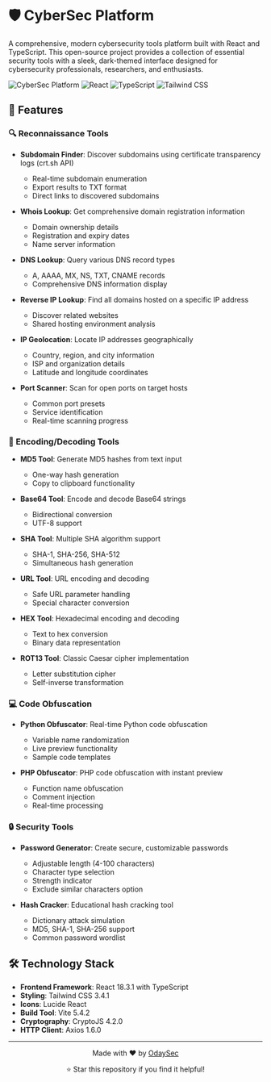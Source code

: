 # 🛡️ CyberSec Platform

A comprehensive, modern cybersecurity tools platform built with React and TypeScript. This open-source project provides a collection of essential security tools with a sleek, dark-themed interface designed for cybersecurity professionals, researchers, and enthusiasts.

![CyberSec Platform](https://img.shields.io/badge/CyberSec-Platform-blue?style=for-the-badge&logo=shield&logoColor=white)
![React](https://img.shields.io/badge/React-18.3.1-61DAFB?style=for-the-badge&logo=react&logoColor=white)
![TypeScript](https://img.shields.io/badge/TypeScript-5.5.3-3178C6?style=for-the-badge&logo=typescript&logoColor=white)
![Tailwind CSS](https://img.shields.io/badge/Tailwind_CSS-3.4.1-38B2AC?style=for-the-badge&logo=tailwind-css&logoColor=white)

## 🚀 Features

### 🔍 Reconnaissance Tools
- **Subdomain Finder**: Discover subdomains using certificate transparency logs (crt.sh API)
  - Real-time subdomain enumeration
  - Export results to TXT format
  - Direct links to discovered subdomains
  
- **Whois Lookup**: Get comprehensive domain registration information
  - Domain ownership details
  - Registration and expiry dates
  - Name server information
  
- **DNS Lookup**: Query various DNS record types
  - A, AAAA, MX, NS, TXT, CNAME records
  - Comprehensive DNS information display
  
- **Reverse IP Lookup**: Find all domains hosted on a specific IP address
  - Discover related websites
  - Shared hosting environment analysis
  
- **IP Geolocation**: Locate IP addresses geographically
  - Country, region, and city information
  - ISP and organization details
  - Latitude and longitude coordinates
  
- **Port Scanner**: Scan for open ports on target hosts
  - Common port presets
  - Service identification
  - Real-time scanning progress

### 🔐 Encoding/Decoding Tools
- **MD5 Tool**: Generate MD5 hashes from text input
  - One-way hash generation
  - Copy to clipboard functionality
  
- **Base64 Tool**: Encode and decode Base64 strings
  - Bidirectional conversion
  - UTF-8 support
  
- **SHA Tool**: Multiple SHA algorithm support
  - SHA-1, SHA-256, SHA-512
  - Simultaneous hash generation
  
- **URL Tool**: URL encoding and decoding
  - Safe URL parameter handling
  - Special character conversion
  
- **HEX Tool**: Hexadecimal encoding and decoding
  - Text to hex conversion
  - Binary data representation
  
- **ROT13 Tool**: Classic Caesar cipher implementation
  - Letter substitution cipher
  - Self-inverse transformation

### 💻 Code Obfuscation
- **Python Obfuscator**: Real-time Python code obfuscation
  - Variable name randomization
  - Live preview functionality
  - Sample code templates
  
- **PHP Obfuscator**: PHP code obfuscation with instant preview
  - Function name obfuscation
  - Comment injection
  - Real-time processing

### 🔒 Security Tools
- **Password Generator**: Create secure, customizable passwords
  - Adjustable length (4-100 characters)
  - Character type selection
  - Strength indicator
  - Exclude similar characters option
  
- **Hash Cracker**: Educational hash cracking tool
  - Dictionary attack simulation
  - MD5, SHA-1, SHA-256 support
  - Common password wordlist

## 🛠️ Technology Stack

- **Frontend Framework**: React 18.3.1 with TypeScript
- **Styling**: Tailwind CSS 3.4.1
- **Icons**: Lucide React
- **Build Tool**: Vite 5.4.2
- **Cryptography**: CryptoJS 4.2.0
- **HTTP Client**: Axios 1.6.0

---

<div align="center">
  <p>Made with ❤️ by <a href="https://github.com/odaysec">OdaySec</a></p>
  <p>⭐ Star this repository if you find it helpful!</p>
</div>

